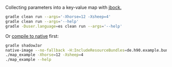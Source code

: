 Collecting parameters into a key-value map with [jbock.](https://github.com/h908714124/jbock)

````sh
gradle clean run --args='-Xhorse=12 -Xsheep=4'
gradle clean run --args='--help'
gradle -Duser.language=es clean run --args='--help'
````

Or [compile to native](https://github.com/oracle/graal/releases) first:

````sh
gradle shadowJar
native-image --no-fallback -H:IncludeResourceBundles=de.h90.example.bundle.MyBundle -jar build/libs/jbock-map-example-all.jar map_example
./map_example -Xhorse=12 -Xsheep=4
./map_example --help
````

